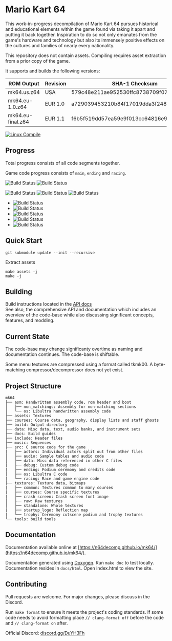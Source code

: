 # Mario Kart 64   
This work-in-progress decompilation of Mario Kart 64 pursues historical and educational elements within the game found via taking it apart and putting it back together. Inspiration to do so not only emanates from the game's hardware and technology but also its immensely positive effects on the cultures and families of nearly every nationality.

This repository does not contain assets. Compiling requires asset extraction from a prior copy of the game.

It supports and builds the following versions:

| ROM Output        | Revision| SHA-1 Checksum                           |
|-------------------|---------|------------------------------------------|
| mk64.us.z64       | USA     | 579c48e211ae952530ffc8738709f078d5dd215e |
| mk64.eu-1.0.z64   | EUR 1.0 | a729039453210b84f17019dda3f248d5888f7690 |
| mk64.eu-final.z64 | EUR 1.1 | f6b5f519dd57ea59e9f013cc64816e9d273b2329 |

[![Linux Compile](https://github.com/n64decomp/mk64/actions/workflows/linux-compile.yml/badge.svg)](https://github.com/n64decomp/mk64/actions/workflows/linux-compile.yml)

## Progress

Total progress consists of all code segments together.

Game code progress consists of `main`, `ending` and `racing`.

![Build Status](https://n64decomp.github.io/mk64/total_progress.svg)
![Build Status](https://n64decomp.github.io/mk64/game_progress.svg)

![Build Status](https://n64decomp.github.io/mk64/asm_funcs.svg)
![Build Status](https://n64decomp.github.io/mk64/m2c_funcs.svg)
![Build Status](https://n64decomp.github.io/mk64/nonmatching_funcs.svg)

- ![Build Status](https://n64decomp.github.io/mk64/seg_main_progress.svg)
- ![Build Status](https://n64decomp.github.io/mk64/seg_ending_progress.svg)
- ![Build Status](https://n64decomp.github.io/mk64/seg_racing_progress.svg)
- ![Build Status](https://n64decomp.github.io/mk64/audio_progress.svg)
- ![Build Status](https://n64decomp.github.io/mk64/libultra_progress.svg)

## Quick Start

```
git submodule update --init --recursive
```
Extract assets
```
make assets -j
make -j
```

## Building

Build instructions located in the [API docs](https://n64decomp.github.io/mk64/compiling.html)  
See also, the comprehensive API and documentation which includes an overview of the code-base while also discussing significant concepts, features, and modding.

## Current State

The code-base may change significanty overtime as naming and documentation continues. The code-base is shiftable.

Some menu textures are compressed using a format called tkmk00. A byte-matching compressor/decompressor does not yet exist.   

## Project Structure
	
	mk64
	├── asm: Handwritten assembly code, rom header and boot
	│   ├── non_matchings: Assembly for non-matching sections
	│   └── os: Libultra handwritten assembly code
	├── assets: Textures
	├── courses: Course data, geography, display lists and staff ghosts
	├── build: Output directory
	├── data: Misc data, text, audio banks, and instrument sets
	├── docs: Build guides
	├── include: Header files
	├── music: Sequences
	├── src: C source code for the game
	|   ├── actors: Individual actors split out from other files
	│   ├── audio: Sample tables and audio code
	│   ├── data: Misc data referenced in other C files
	|   ├── debug: Custom debug code
	|   ├── ending: Podium ceremony and credits code
	│   ├── os: Libultra C code
	|   └── racing: Race and game engine code
	├── textures: Texture data, bitmaps
	|   ├── common: Textures common to many courses
	|   ├── courses: Course specific textures
	|   ├── crash screen: Crash screen font image
	│   ├── raw: Raw textures
    │   ├── standalone: Whole textures
	|   ├── startup_logo: Reflection map
	|   └── trophy: Ceremony cutscene podium and trophy textures
	└── tools: build tools

## Documentation

Documentation available online at [https://n64decomp.github.io/mk64/](https://n64decomp.github.io/mk64/).

Documentation generated using [Doxygen](https://www.doxygen.nl/index.html). Run `make doc` to test locally. Documentation resides in `docs/html`. Open index.html to view the site.

## Contributing

Pull requests are welcome. For major changes, please discuss in the Discord.

Run `make format` to ensure it meets the project's coding standards.
If some code needs to avoid formatting place `// clang-format off` before the code and `// clang-format on` after.

Official Discord: [discord.gg/DuYH3Fh](https://discord.gg/DuYH3Fh)
